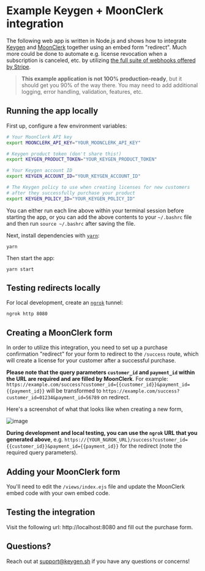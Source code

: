 # Example Keygen + MoonClerk integration
The following web app is written in Node.js and shows how to integrate
[Keygen](https://keygen.sh) and [MoonClerk](https://moonclerk.com) together
using an embed form "redirect". Much more could be done to automate e.g.
license revocation when a subscription is canceled, etc. by utilizing [the
full suite of webhooks offered by Stripe](https://github.com/keygen-sh/example-stripe-integration).

> **This example application is not 100% production-ready**, but it should
> get you 90% of the way there. You may need to add additional logging,
> error handling, validation, features, etc.

## Running the app locally

First up, configure a few environment variables:
```bash
# Your MoonClerk API key
export MOONCLERK_API_KEY="YOUR_MOONCLERK_API_KEY"

# Keygen product token (don't share this!)
export KEYGEN_PRODUCT_TOKEN="YOUR_KEYGEN_PRODUCT_TOKEN"

# Your Keygen account ID
export KEYGEN_ACCOUNT_ID="YOUR_KEYGEN_ACCOUNT_ID"

# The Keygen policy to use when creating licenses for new customers
# after they successfully purchase your product
export KEYGEN_POLICY_ID="YOUR_KEYGEN_POLICY_ID"
```

You can either run each line above within your terminal session before
starting the app, or you can add the above contents to your `~/.bashrc`
file and then run `source ~/.bashrc` after saving the file.

Next, install dependencies with [`yarn`](https://yarnpkg.comg):
```
yarn
```

Then start the app:
```
yarn start
```

## Testing redirects locally

For local development, create an [`ngrok`](https://ngrok.com) tunnel:
```
ngrok http 8080
```

## Creating a MoonClerk form

In order to utilize this integration, you need to set up a purchase confirmation
"redirect" for your form to redirect to the `/success` route, which will create
a license for your customer after a successful purchase.

**Please note that the query parameters `customer_id` and `payment_id` within
the URL are required and are filled by MoonClerk**. For example: `https://example.com/success?customer_id={{customer_id}}&payment_id={{payment_id}}` will be transformed to `https://example.com/success?customer_id=01234&payment_id=56789` on redirect.

Here's a screenshot of what that looks like when creating a new form,

![image](https://user-images.githubusercontent.com/6979737/31795591-0ef4a78e-b4ec-11e7-83a8-25ca742abb26.png)

**During development and local testing, you can use the `ngrok` URL that you
generated above**, e.g. `https://{YOUR_NGROK_URL}/success?customer_id={{customer_id}}&payment_id={{payment_id}}`
for the redirect (note the required query parameters).

## Adding your MoonClerk form

You'll need to edit the `/views/index.ejs` file and update the MoonClerk embed
code with your own embed code.

## Testing the integration

Visit the following url: http://localhost:8080 and fill out the purchase form.

## Questions?

Reach out at [support@keygen.sh](mailto:support@keygen.sh) if you have any
questions or concerns!
